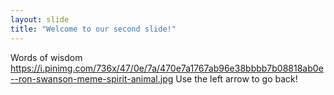 ```yaml
---
layout: slide
title: "Welcome to our second slide!"
---
```

Words of wisdom
https://i.pinimg.com/736x/47/0e/7a/470e7a1767ab96e38bbbb7b08818ab0e--ron-swanson-meme-spirit-animal.jpg
Use the left arrow to go back!
